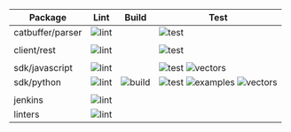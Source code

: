 
| Package          | Lint                           | Build                           | Test                                                                                     |
|------------------|--------------------------------|---------------------------------|------------------------------------------------------------------------------------------|
| catbuffer/parser | ![lint][catbuffer-parser-lint] |                                 | ![test][catbuffer-parser-test]                                                           |
|                  |                                |                                 |                                                                                          |
| client/rest      | ![lint][client-rest-lint]      |                                 | ![test][client-rest-test]                                                                |
|                  |                                |                                 |                                                                                          |
| sdk/javascript   | ![lint][sdk-javascript-lint]   |                                 | ![test][sdk-javascript-test] ![vectors][sdk-javascript-vectors]                          |
| sdk/python       | ![lint][sdk-python-lint]       | ![build][sdk-python-build]      | ![test][sdk-python-test] ![examples][sdk-python-examples] ![vectors][sdk-python-vectors] |
|                  |                                |                                 |                                                                                          |
| jenkins          | ![lint][jenkins-lint]          |                                 |                                                                                          |
| linters          | ![lint][linters-lint]          |                                 |                                                                                          |

[catbuffer-parser-lint]: https://jenkins.symboldev.com/buildStatus/icon?job=Symbol%2Ftest%20folder%2FParser%2Fdev%2F&config=catbuffer-parser-lint
[catbuffer-parser-test]: https://jenkins.symboldev.com/buildStatus/icon?job=Symbol%2Ftest%20folder%2FParser%2Fdev%2F&config=catbuffer-parser-test

[client-rest-lint]: https://jenkins.symboldev.com/buildStatus/icon?job=Symbol%2Ftest%20folder%2Frest%2Fdev%2F&config=client-rest-lint
[client-rest-test]: https://jenkins.symboldev.com/buildStatus/icon?job=Symbol%2Ftest%20folder%2Frest%2Fdev%2F&config=client-rest-test

[sdk-javascript-lint]: https://jenkins.symboldev.com/buildStatus/icon?job=Symbol%2Ftest%20folder%2Fsdk-javasscript%2Fdev%2F&config=sdk-javascript-lint
[sdk-javascript-test]: https://jenkins.symboldev.com/buildStatus/icon?job=Symbol%2Ftest%20folder%2Fsdk-javasscript%2Fdev%2F&config=sdk-javascript-test
[sdk-javascript-vectors]: https://jenkins.symboldev.com/buildStatus/icon?job=Symbol%2Ftest%20folder%2Fsdk-javasscript%2Fdev%2F&config=sdk-javascript-vectors

[sdk-python-lint]: https://jenkins.symboldev.com/buildStatus/icon?job=Symbol%2Ftest%20folder%2Fsdk-python%2Fdev%2F&config=sdk-python-lint
[sdk-python-build]: https://jenkins.symboldev.com/buildStatus/icon?job=Symbol%2Ftest%20folder%2Fsdk-python%2Fdev%2F&config=sdk-python-build
[sdk-python-test]: https://jenkins.symboldev.com/buildStatus/icon?job=Symbol%2Ftest%20folder%2Fsdk-python%2Fdev%2F&config=sdk-python-test
[sdk-python-examples]: https://jenkins.symboldev.com/buildStatus/icon?job=Symbol%2Ftest%20folder%2Fsdk-python%2Fdev%2F&config=sdk-python-examples
[sdk-python-vectors]: https://jenkins.symboldev.com/buildStatus/icon?job=Symbol%2Ftest%20folder%2Fsdk-python%2Fdev%2F&config=sdk-python-vectors

[jenkins-lint]: https://jenkins.symboldev.com/buildStatus/icon?job=Symbol%2Ftest%20folder%2Fjenkins%2Fdev%2F&config=jenkins-lint

[linters-lint]: https://jenkins.symboldev.com/buildStatus/icon?job=Symbol%2Ftest%20folder%2Flinters%2Fdev%2F&config=linters-lint
